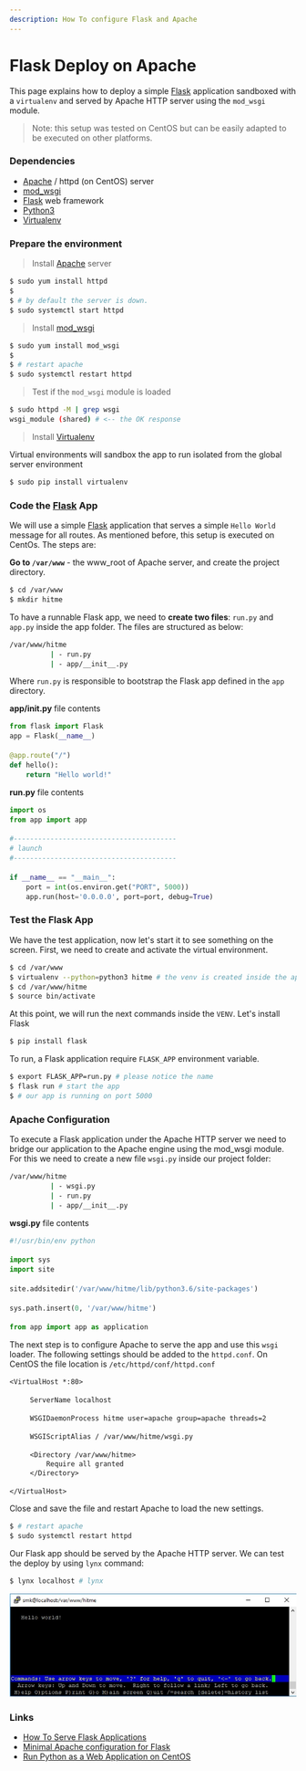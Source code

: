 ```yaml
---
description: How To configure Flask and Apache
---
```


# Flask Deploy on Apache

This page explains how to deploy a simple [Flask](https://www.palletsprojects.com/p/flask/) application sandboxed with a `virtualenv` and served by Apache HTTP server using the `mod_wsgi` module.

> Note: this setup was tested on CentOS but can be easily adapted to be executed on other platforms.



### Dependencies

* [Apache](https://httpd.apache.org/) / httpd \(on CentOS\) server
* [mod\_wsgi](https://modwsgi.readthedocs.io/)
* [Flask](https://www.palletsprojects.com/p/flask/) web framework
* [Python3](https://www.python.org/)
* [Virtualenv](https://virtualenv.pypa.io/)



### Prepare the environment

> Install [Apache](https://httpd.apache.org/) server

```bash
$ sudo yum install httpd
$ 
$ # by default the server is down.
$ sudo systemctl start httpd
```

> Install [mod\_wsgi](https://modwsgi.readthedocs.io/)

```bash
$ sudo yum install mod_wsgi
$
$ # restart apache
$ sudo systemctl restart httpd
```

> Test if the `mod_wsgi` module is loaded

```bash
$ sudo httpd -M | grep wsgi
wsgi_module (shared) # <-- the OK response
```

> Install [Virtualenv](https://virtualenv.pypa.io/)

Virtual environments will sandbox the app to run isolated from the global server environment

```bash
$ sudo pip install virtualenv
```

### 

### Code the [Flask](https://www.palletsprojects.com/p/flask/) App

We will use a simple [Flask](https://www.palletsprojects.com/p/flask/) application that serves a simple `Hello World` message for all routes. As mentioned before, this setup is executed on CentOs. The steps are:

**Go to `/var/www`** - the www\_root of Apache server, and create the project directory.

```bash
$ cd /var/www
$ mkdir hitme
```

To have a runnable Flask app, we need to **create two files**: `run.py` and `app.py` inside the app folder. The files are structured as below:

```bash
/var/www/hitme
          | - run.py
          | - app/__init__.py
```

Where `run.py` is responsible to bootstrap the Flask app defined in the `app` directory.

**app/init.py** file contents

```python
from flask import Flask
app = Flask(__name__)

@app.route("/")
def hello():
    return "Hello world!"
```

**run.py** file contents

```python
import os
from app import app

#----------------------------------------
# launch
#----------------------------------------

if __name__ == "__main__":
    port = int(os.environ.get("PORT", 5000))
    app.run(host='0.0.0.0', port=port, debug=True)
```

### 

### Test the Flask App

We have the test application, now let's start it to see something on the screen. First, we need to create and activate the virtual environment.

```bash
$ cd /var/www
$ virtualenv --python=python3 hitme # the venv is created inside the app folder
$ cd /var/www/hitme
$ source bin/activate
```

At this point, we will run the next commands inside the `VENV`. Let's install Flask

```bash
$ pip install flask
```

To run, a Flask application require `FLASK_APP` environment variable.

```bash
$ export FLASK_APP=run.py # please notice the name
$ flask run # start the app
$ # our app is running on port 5000
```

### 

### Apache Configuration

To execute a Flask application under the Apache HTTP server we need to bridge our application to the Apache engine using the mod\_wsgi module. For this we need to create a new file `wsgi.py` inside our project folder:

```bash
/var/www/hitme
          | - wsgi.py
          | - run.py
          | - app/__init__.py
```

**wsgi.py** file contents

```python
#!/usr/bin/env python

import sys
import site

site.addsitedir('/var/www/hitme/lib/python3.6/site-packages')

sys.path.insert(0, '/var/www/hitme')

from app import app as application
```

The next step is to configure Apache to serve the app and use this `wsgi` loader. The following settings should be added to the `httpd.conf`. On CentOS the file location is `/etc/httpd/conf/httpd.conf`

```markup
<VirtualHost *:80>

     ServerName localhost

     WSGIDaemonProcess hitme user=apache group=apache threads=2

     WSGIScriptAlias / /var/www/hitme/wsgi.py

     <Directory /var/www/hitme>
         Require all granted
     </Directory>

</VirtualHost>
```

Close and save the file and restart Apache to load the new settings.

```bash
$ # restart apache
$ sudo systemctl restart httpd
```

Our Flask app should be served by the Apache HTTP server. We can test the deploy by using `lynx` command:

```bash
$ lynx localhost # lynx
```

![Flask App deployed on Apache](https://raw.githubusercontent.com/app-generator/static/master/docs/flask-apache-centos-running-app.jpg)

### Links

* [How To Serve Flask Applications](https://www.digitalocean.com/community/tutorials/how-to-serve-flask-applications-with-uwsgi-and-nginx-on-centos-7)
* [Minimal Apache configuration for Flask](https://www.codementor.io/abhishake/minimal-apache-configuration-for-deploying-a-flask-app-ubuntu-18-04-phu50a7ft)
* [Run Python as a Web Application on CentOS](https://www.ionos.com/community/hosting/python/use-mod-wsgi-to-run-python-as-a-web-application-on-centos-7/)

